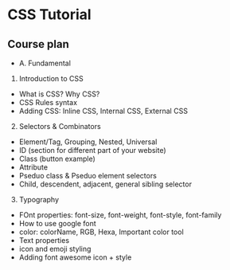 # CSS Tutorial

## Course plan

- A. Fundamental

1. Introduction to CSS

- What is CSS? Why CSS?
- CSS Rules syntax
- Adding CSS: Inline CSS, Internal CSS, External CSS

2. Selectors & Combinators

- Element/Tag, Grouping, Nested, Universal
- ID (section for different part of your website)
- Class (button example)
- Attribute
- Pseduo class & Pseduo element selectors
- Child, descendent, adjacent, general sibling selector

3. Typography

- FOnt properties: font-size, font-weight, font-style, font-family
- How to use google font
- color: colorName, RGB, Hexa, Important color tool
- Text properties
- icon and emoji styling
- Adding font awesome icon + style
